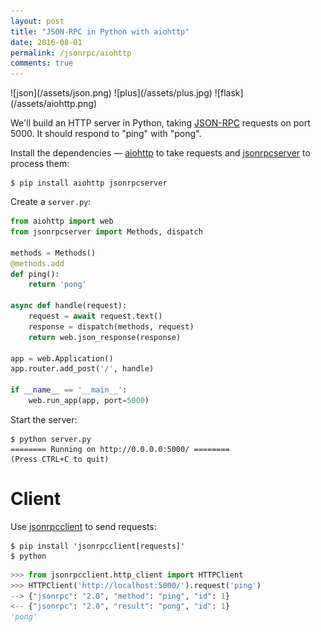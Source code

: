 ```yaml
---
layout: post
title: "JSON-RPC in Python with aiohttp"
date: 2016-08-01
permalink: /jsonrpc/aiohttp
comments: true
---
```

<div class="wide-logos" markdown="1">
![json](/assets/json.png)
![plus](/assets/plus.jpg)
![flask](/assets/aiohttp.png)
</div>

We'll build an HTTP server in Python, taking
[JSON-RPC](http://www.jsonrpc.org/) requests on port 5000. It should respond to
"ping" with "pong".

Install the dependencies — [aiohttp](http://aiohttp.readthedocs.io/) to take
requests and [jsonrpcserver](http://jsonrpcserver.readthedocs.io/) to process
them:

```shell
$ pip install aiohttp jsonrpcserver
```
Create a `server.py`:

```python
from aiohttp import web
from jsonrpcserver import Methods, dispatch

methods = Methods()
@methods.add
def ping():
    return 'pong'

async def handle(request):
    request = await request.text()
    response = dispatch(methods, request)
    return web.json_response(response)

app = web.Application()
app.router.add_post('/', handle)

if __name__ == '__main__':
    web.run_app(app, port=5000)
```
Start the server:

```shell
$ python server.py
======== Running on http://0.0.0.0:5000/ ========
(Press CTRL+C to quit)
```

Client
======
Use [jsonrpcclient](http://jsonrpcclient.readthedocs.io/) to send requests:

```shell
$ pip install 'jsonrpcclient[requests]'
$ python
```
```python
>>> from jsonrpcclient.http_client import HTTPClient
>>> HTTPClient('http://localhost:5000/').request('ping')
--> {"jsonrpc": "2.0", "method": "ping", "id": 1}
<-- {"jsonrpc": "2.0", "result": "pong", "id": 1}
'pong'
```
